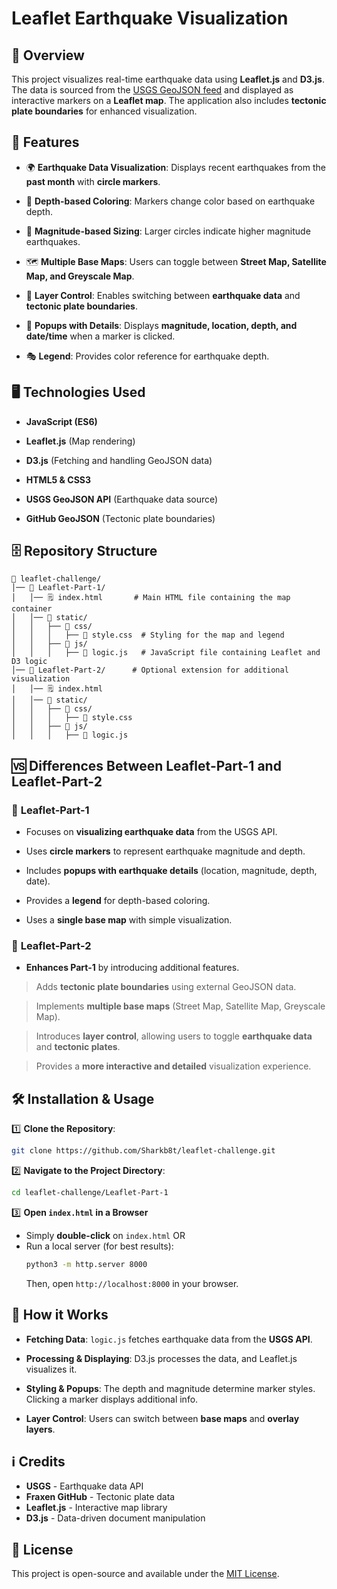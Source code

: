# Leaflet Earthquake Visualization

## 📖 Overview
This project visualizes real-time earthquake data using **Leaflet.js** and **D3.js**. The data is sourced from the [USGS GeoJSON feed](https://earthquake.usgs.gov/earthquakes/feed/v1.0/geojson.php) and displayed as interactive markers on a **Leaflet map**. The application also includes **tectonic plate boundaries** for enhanced visualization.

## 📌 Features

- 🌍 **Earthquake Data Visualization**: Displays recent earthquakes from the **past month** with **circle markers**.

- 🎨 **Depth-based Coloring**: Markers change color based on earthquake depth.

- 🔎 **Magnitude-based Sizing**: Larger circles indicate higher magnitude earthquakes.

- 🗺️ **Multiple Base Maps**: Users can toggle between **Street Map, Satellite Map, and Greyscale Map**.

- 📑 **Layer Control**: Enables switching between **earthquake data** and **tectonic plate boundaries**.

- 📌 **Popups with Details**: Displays **magnitude, location, depth, and date/time** when a marker is clicked.

- 🎭 **Legend**: Provides color reference for earthquake depth.

## 🖥️ Technologies Used

- **JavaScript (ES6)**

- **Leaflet.js** (Map rendering)

- **D3.js** (Fetching and handling GeoJSON data)

- **HTML5 & CSS3**

- **USGS GeoJSON API** (Earthquake data source)

- **GitHub GeoJSON** (Tectonic plate boundaries)

## 🗄️ Repository Structure
```
📁 leaflet-challenge/
│── 📂 Leaflet-Part-1/
│   │── 🗒️ index.html       # Main HTML file containing the map container
│   │── 📂 static/
│   │   ├── 📂 css/
│   │   │   ├── 📘 style.css  # Styling for the map and legend
│   │   ├── 📂 js/
│   │   │   ├── 📙 logic.js   # JavaScript file containing Leaflet and D3 logic
│── 📂 Leaflet-Part-2/      # Optional extension for additional visualization
│   │── 🗒️ index.html
│   │── 📂 static/
│   │   ├── 📂 css/
│   │   │   ├── 📘 style.css
│   │   ├── 📂 js/
│   │   │   ├── 📙 logic.js
```

## 🆚 Differences Between Leaflet-Part-1 and Leaflet-Part-2

### 📓 **Leaflet-Part-1**

- Focuses on **visualizing earthquake data** from the USGS API.

- Uses **circle markers** to represent earthquake magnitude and depth.

- Includes **popups with earthquake details** (location, magnitude, depth, date).

- Provides a **legend** for depth-based coloring.

- Uses a **single base map** with simple visualization.

### 📓 **Leaflet-Part-2**

- **Enhances Part-1** by introducing additional features.

> Adds **tectonic plate boundaries** using external GeoJSON data.

> Implements **multiple base maps** (Street Map, Satellite Map, Greyscale Map).

> Introduces **layer control**, allowing users to toggle **earthquake data** and **tectonic plates**.

> Provides a **more interactive and detailed** visualization experience.

## 🛠️ Installation & Usage

1️⃣ **Clone the Repository**:
   ```sh
   git clone https://github.com/Sharkb8t/leaflet-challenge.git
   ```

2️⃣ **Navigate to the Project Directory**:
   ```sh
   cd leaflet-challenge/Leaflet-Part-1
   ```

3️⃣ **Open `index.html` in a Browser**
   - Simply **double-click** on `index.html` OR
   - Run a local server (for best results):
     ```sh
     python3 -m http.server 8000
     ```
     Then, open `http://localhost:8000` in your browser.

## 💭 How it Works

- **Fetching Data**: `logic.js` fetches earthquake data from the **USGS API**.

- **Processing & Displaying**: D3.js processes the data, and Leaflet.js visualizes it.

- **Styling & Popups**: The depth and magnitude determine marker styles. Clicking a marker displays additional info.

- **Layer Control**: Users can switch between **base maps** and **overlay layers**.

## ℹ️ Credits
- **USGS** - Earthquake data API
- **Fraxen GitHub** - Tectonic plate data
- **Leaflet.js** - Interactive map library
- **D3.js** - Data-driven document manipulation

## 🔖 License
This project is open-source and available under the [MIT License](LICENSE).

